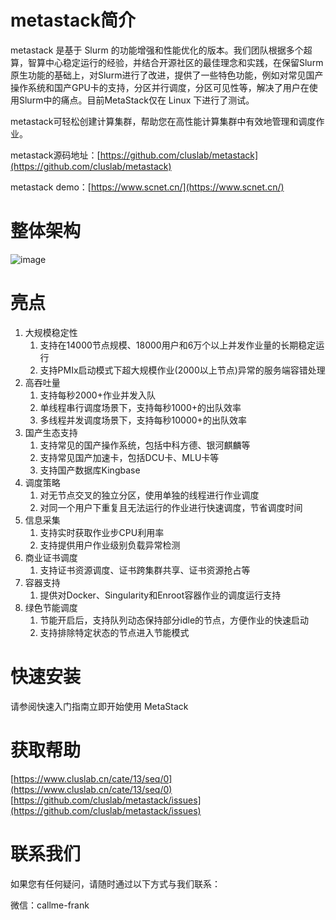 # metastack简介
metastack 是基于 Slurm 的功能增强和性能优化的版本。我们团队根据多个超算，智算中心稳定运行的经验，并结合开源社区的最佳理念和实践，在保留Slurm原生功能的基础上，对Slurm进行了改进，提供了一些特色功能，例如对常见国产操作系统和国产GPU卡的支持，分区并行调度，分区可见性等，解决了用户在使用Slurm中的痛点。目前MetaStack仅在 Linux 下进行了测试。

metastack可轻松创建计算集群，帮助您在高性能计算集群中有效地管理和调度作业。

metastack源码地址：[https://github.com/cluslab/metastack](https://github.com/cluslab/metastack)

metastack demo：[https://www.scnet.cn/](https://www.scnet.cn/)
# 整体架构
![image](https://github.com/cluslab/metastack/assets/150906851/fabbe9e3-288f-41b3-8720-33085ee1cdcb)

# 亮点

1. 大规模稳定性
   1. 支持在14000节点规模、18000用户和6万个以上并发作业量的长期稳定运行
   2. 支持PMIx启动模式下超大规模作业(2000以上节点)异常的服务端容错处理
2. 高吞吐量
   1. 支持每秒2000+作业并发入队
   2. 单线程串行调度场景下，支持每秒1000+的出队效率
   3. 多线程并发调度场景下，支持每秒10000+的出队效率
3. 国产生态支持
   1. 支持常见的国产操作系统，包括中科方德、银河麒麟等
   2. 支持常见国产加速卡，包括DCU卡、MLU卡等
   3. 支持国产数据库Kingbase
4. 调度策略
   1. 对无节点交叉的独立分区，使用单独的线程进行作业调度
   2. 对同一个用户下重复且无法运行的作业进行快速调度，节省调度时间
5. 信息采集
   1. 支持实时获取作业步CPU利用率
   2. 支持提供用户作业级别负载异常检测
6. 商业证书调度
   1. 支持证书资源调度、证书跨集群共享、证书资源抢占等
7. 容器支持
   1. 提供对Docker、Singularity和Enroot容器作业的调度运行支持
8. 绿色节能调度
   1. 节能开启后，支持队列动态保持部分idle的节点，方便作业的快速启动
   2. 支持排除特定状态的节点进入节能模式

# 快速安装
请参阅快速入门指南立即开始使用 MetaStack

# 获取帮助
[https://www.cluslab.cn/cate/13/seq/0](https://www.cluslab.cn/cate/13/seq/0)
[https://github.com/cluslab/metastack/issues](https://github.com/cluslab/metastack/issues)
# 联系我们
如果您有任何疑问，请随时通过以下方式与我们联系：

微信：callme-frank

